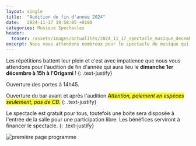 ```yaml
---
layout: single
title:  "Audition de fin d'année 2024"
date:   2024-11-17 19:58:05 +0100
categories: Musique Spectacles
header:
  teaser: /assets/images/actualités/2024_11_17_spectacle_musique_decembre_2024/affiche_spectacle_musique_decembre_2024.jpg
excerpt: Nous vous attendons nombreux pour le spectacle de musique qui aura lieu le **dimanche 1/12 à 15h à l'Origami**.
---
```

Les répétitions battent leur plein et c'est avec impatience que nous vous attendons pour l'audition de fin d'année qui aura lieu le **dimanche 1er décembre à 15h à l'Origami** !
{: .text-justify}

Ouverture des portes à 14h45.

Ouverture du bar avant et après l'audition <mark><i>Attention, paiement en espèces seulement, pas de CB.</i></mark>
{: .text-justify}

Le spectacle est gratuit pour tous, toutefois une boite sera disposée à l'entrée de la salle pour une participation libre.
Les bénéfices serviront à financer le spectacle.
{: .text-justify}

![première page programme](/assets/images/actualités/2024_11_17_spectacle_musique_decembre_2024/affiche_spectacle_musique_decembre_2024.jpg)
